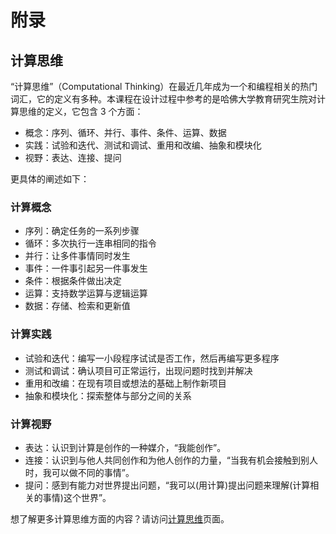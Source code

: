 # 附录

## 计算思维

“计算思维”（Computational Thinking）在最近几年成为一个和编程相关的热门词汇，它的定义有多种。本课程在设计过程中参考的是哈佛大学教育研究生院对计算思维的定义，它包含 3 个方面：

* 概念：序列、循环、并行、事件、条件、运算、数据
* 实践：试验和迭代、测试和调试、重用和改编、抽象和模块化
* 视野：表达、连接、提问

更具体的阐述如下：

### 计算概念

* 序列：确定任务的一系列步骤
* 循环：多次执行一连串相同的指令
* 并行：让多件事情同时发生
* 事件：一件事引起另一件事发生
* 条件：根据条件做出决定
* 运算：支持数学运算与逻辑运算
* 数据：存储、检索和更新值

### **计算实践**

* 试验和迭代：编写一小段程序试试是否工作，然后再编写更多程序
* 测试和调试：确认项目可正常运行，出现问题时找到并解决
* 重用和改编：在现有项目或想法的基础上制作新项目
* 抽象和模块化：探索整体与部分之间的关系

### **计算视野**

* 表达：认识到计算是创作的一种媒介，“我能创作”。
* 连接：认识到与他人共同创作和为他人创作的力量，“当我有机会接触到别人时，我可以做不同的事情”。
* 提问：感到有能力对世界提出问题，“我可以\(用计算\)提出问题来理解\(计算相关的事情\)这个世界”。

想了解更多计算思维方面的内容？请访问[计算思维](http://scratched.gse.harvard.edu/ct/)页面。

